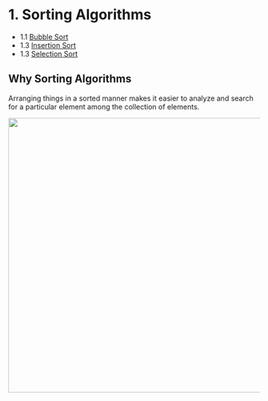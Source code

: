 # 1. Sorting Algorithms
-  1.1 [Bubble Sort](https://github.com/Rana0Ahmed/Data-Structures/tree/main/1-Sorting%20Algorithms/Bubble%20Sort)
-  1.3 [Insertion Sort](https://github.com/Rana0Ahmed/Data-Structures/tree/main/1-Sorting%20Algorithms/Insertion%20Sort)
-  1.3 [Selection Sort](https://github.com/Rana0Ahmed/Data-Structures/tree/main/1-Sorting%20Algorithms/Selection%20Sort)

## Why Sorting Algorithms
 Arranging things in a sorted manner makes it easier to analyze and search for a particular element among the collection of elements.

<img src="https://www.simplilearn.com/ice9/free_resources_article_thumb/Sorting_in_C%2B%2B_Example1.PNG" width="550">
